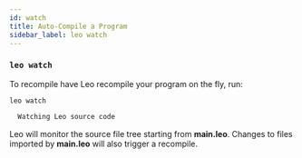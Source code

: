 ```yaml
---
id: watch
title: Auto-Compile a Program
sidebar_label: leo watch
---
```


### `leo watch`

To recompile have Leo recompile your program on the fly, run:
```
leo watch
```
```bash title="console output:"
  Watching Leo source code
```
Leo will monitor the source file tree starting from **main.leo**.
Changes to files imported by **main.leo** will also trigger a recompile.
